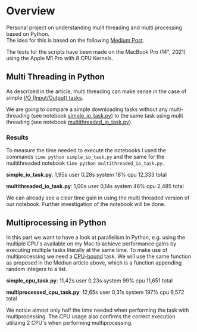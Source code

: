 # Overview

Personal project on understanding mulit threading and multi processing based on Python. \
The idea for this is based on the following [Medium Post](https://towardsdatascience.com/multithreading-multiprocessing-python-180d0975ab29).

The tests for the scripts have been made on the MacBook Pro (14", 2021) using the Apple M1 Pro with 8 CPU Kernels. 

## Multi Threading in Python

As described in the article, multi threading can make sense in the case of simple [I/O (Input/Output) tasks](https://en.wikipedia.org/wiki/I/O_bound).

We are going to compare a simple downloading tasks without any multi-threading (see notebook [simple_io_task.py](https://github.com/johanneseder711/mul/blob/main/simple_io_task.py)) to the same task using mulit threading (see notebook [multithreaded_io_task.py](https://github.com/johanneseder711/mul/blob/main/multithreaded_io_task.py)).

### Results

To measure the time needed to execute the notebooks I used the commands `time python simple_io_task.py` and the same for the multithreaded notebook `time python multithreaded_io_task.py`.

__simple_io_task.py__: 1,95s user 0,28s system 18% cpu 12,333 total

__multithreaded_io_task.py__: 1,00s user 0,14s system 46% cpu 2,485 total

We can already see a clear time gain in using the multi threaded version of our notebook. Further investigation of the notebook will be done.

## Multiprocessing in Python

In this part we want to have a look at parallelism in Python, e.g. using the multiple CPU's available on my Mac to achieve performance gains by executing multiple tasks literally at the same time.
To make use of multiprocessing we need a [CPU-bound](https://en.wikipedia.org/wiki/CPU-bound) task. We will use the same function as proposed in the Mediun article above, which is a function appending random integers to a list. 


__simple_cpu_task.py__: 11,42s user 0,23s system 99% cpu 11,651 total 

__multiprocessed_cpu_task.py__: 12,65s user 0,31s system 197% cpu 6,572 total

We notice almost only half the time needed when performing the task with multiprocessing. The CPU usage also confirms the correct execution utilizing 2 CPU's when performing multiprocessing. 

